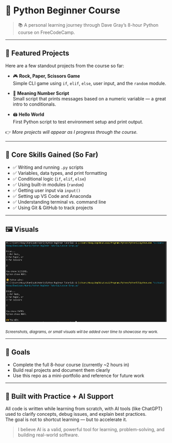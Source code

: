 # 🐍 Python Beginner Course

> 📚 A personal learning journey through Dave Gray’s 8-hour Python course on FreeCodeCamp.

---

## 🚀 Featured Projects

Here are a few standout projects from the course so far:

- 🎮 **Rock, Paper, Scissors Game**  
  Simple CLI game using `if`, `elif`, `else`, user input, and the `random` module.

- 🔢 **Meaning Number Script**  
  Small script that prints messages based on a numeric variable — a great intro to conditionals.

- 🖨️ **Hello World**  
  First Python script to test environment setup and print output.

👉 *More projects will appear as I progress through the course.*

---

## 🧠 Core Skills Gained (So Far)

- ✅ Writing and running `.py` scripts
- ✅ Variables, data types, and print formatting
- ✅ Conditional logic (`if`, `elif`, `else`)
- ✅ Using built-in modules (`random`)
- ✅ Getting user input via `input()`
- ✅ Setting up VS Code and Anaconda
- ✅ Understanding terminal vs. command line
- ✅ Using Git & GitHub to track projects

---

## 🖼️ Visuals

![Rock Paper Scissors demo](images/RPS.png)

<sub>*Screenshots, diagrams, or small visuals will be added over time to showcase my work.*</sub>

---

## 📌 Goals

- Complete the full 8-hour course (currently ~2 hours in)
- Build real projects and document them clearly
- Use this repo as a mini-portfolio and reference for future work

---

## 🤖 Built with Practice + AI Support

All code is written while learning from scratch, with AI tools (like ChatGPT) used to clarify concepts, debug issues, and explain best practices.  
The goal is not to shortcut learning — but to accelerate it.

> I believe AI is a valid, powerful tool for learning, problem-solving, and building real-world software.